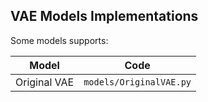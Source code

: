 ## VAE Models Implementations

Some models supports:

| Model | Code |
| --- | --- |
| Original VAE | `models/OriginalVAE.py` |
